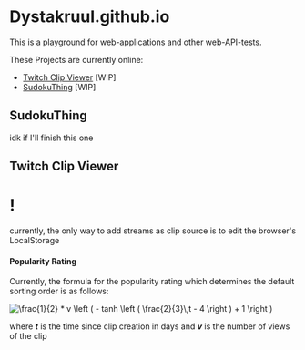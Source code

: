 # Dystakruul.github.io

This is a playground for web-applications and other web-API-tests.

These Projects are currently online:

- [Twitch Clip Viewer](https://dystakruul.github.io/DystasClipViewer/) [WIP]
- [SudokuThing](https://dystakruul.github.io/sudokuthing/) [WIP]

## SudokuThing
idk if I'll finish this one

## Twitch Clip Viewer

# !
currently, the only way to add streams as clip source is to edit the browser's LocalStorage

#### Popularity Rating

Currently, the formula for the popularity rating which determines the default sorting order is as follows:

<img src="https://latex.codecogs.com/gif.latex?\frac{1}{2}&space;*&space;v&space;\left&space;(&space;-&space;tanh&space;\left&space;(&space;\frac{2}{3}\,t&space;-&space;4&space;\right&space;)&space;&plus;&space;1&space;\right&space;)" title="\frac{1}{2} * v \left ( - tanh \left ( \frac{2}{3}\,t - 4 \right ) + 1 \right )" />

where ***t*** is the time since clip creation in days and ***v*** is the number of views of the clip
